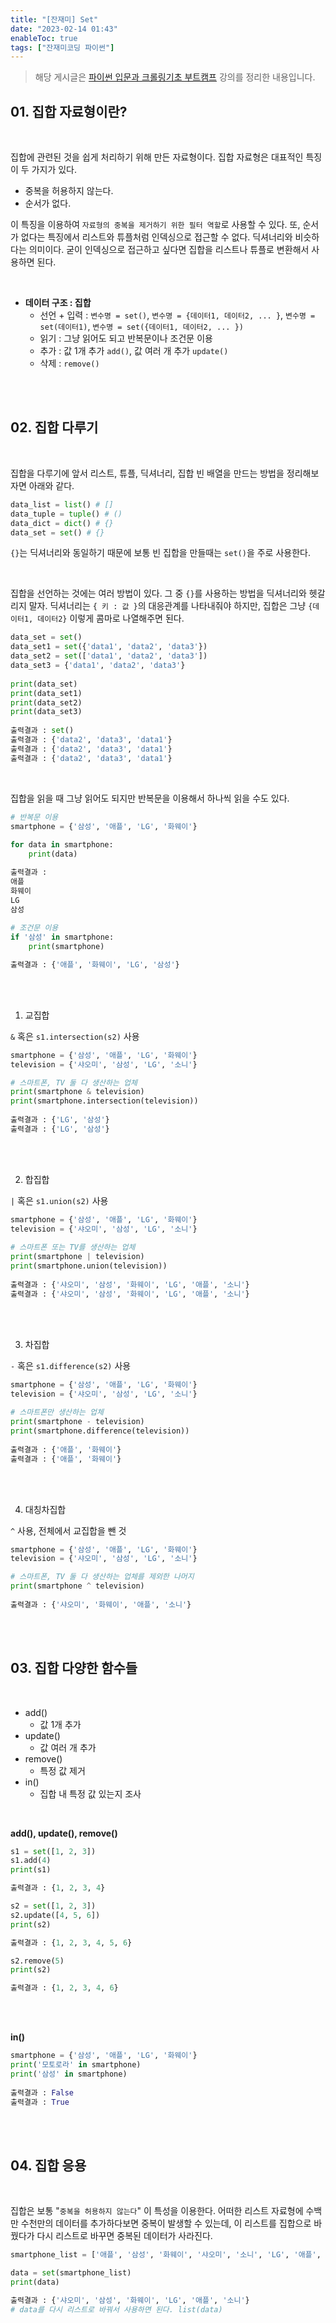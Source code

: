 ```yaml
---
title: "[잔재미] Set"
date: "2023-02-14 01:43"
enableToc: true
tags: ["잔재미코딩 파이썬"]
---
```


> 해당 게시글은 <a href='https://www.inflearn.com/course/python-crawling-basic' target='_blank'>파이썬 입문과 크롤링기초 부트캠프</a> 강의를 정리한 내용입니다.

## 01. 집합 자료형이란?

<br>

집합에 관련된 것을 쉽게 처리하기 위해 만든 자료형이다. 집합 자료형은 대표적인 특징이 두 가지가 있다.

- 중복을 허용하지 않는다.
- 순서가 없다.

이 특징을 이용하여 `자료형의 중복을 제거하기 위한 필터 역할`로 사용할 수 있다. 또, 순서가 없다는 특징에서 리스트와 튜플처럼 인덱싱으로 접근할 수 없다. 딕셔너리와 비슷하다는 의미이다. 굳이 인덱싱으로 접근하고 싶다면 집합을 리스트나 튜플로 변환해서 사용하면 된다.

<br>

- **데이터 구조 : 집합**
	- 선언 + 입력 : `변수명 = set()`, `변수명 = {데이터1, 데이터2, ... }`, `변수명 = set(데이터1)`, `변수명 = set({데이터1, 데이터2, ... })`
	- 읽기 : 그냥 읽어도 되고 반복문이나 조건문 이용
	- 추가 : 값 1개 추가 `add()`, 값 여러 개 추가 `update()`
	- 삭제 : `remove()`

<br><br>

## 02. 집합 다루기

<br>

집합을 다루기에 앞서 리스트, 튜플, 딕셔너리, 집합 빈 배열을 만드는 방법을 정리해보자면 아래와 같다.

```python
data_list = list() # []
data_tuple = tuple() # ()
data_dict = dict() # {}
data_set = set() # {}
```

`{}`는 딕셔너리와 동일하기 때문에 보통 빈 집합을 만들때는 `set()`을 주로 사용한다.  

<br>

집합을 선언하는 것에는 여러 방법이 있다. 그 중 `{}`를 사용하는 방법을 딕셔너리와 헷갈리지 말자. 딕셔너리는 `{ 키 : 값 }`의 대응관계를 나타내줘야 하지만, 집합은 그냥 `{데이터1, 데이터2}` 이렇게 콤마로 나열해주면 된다.

```python
data_set = set()
data_set1 = set({'data1', 'data2', 'data3'})
data_set2 = set(['data1', 'data2', 'data3'])
data_set3 = {'data1', 'data2', 'data3'}
  
print(data_set)
print(data_set1)
print(data_set2)
print(data_set3)
  
출력결과 : set()
출력결과 : {'data2', 'data3', 'data1'}
출력결과 : {'data2', 'data3', 'data1'}
출력결과 : {'data2', 'data3', 'data1'}
```
  
<br>

집합을 읽을 때 그냥 읽어도 되지만 반복문을 이용해서 하나씩 읽을 수도 있다.

```python
# 반복문 이용
smartphone = {'삼성', '애플', 'LG', '화웨이'}
  
for data in smartphone:
	print(data)

출력결과 :
애플
화웨이
LG
삼성
  
# 조건문 이용
if '삼성' in smartphone:
	print(smartphone)

출력결과 : {'애플', '화웨이', 'LG', '삼성'}
```

<br> <br>

1. 교집합

`&` 혹은 `s1.intersection(s2)` 사용

```python
smartphone = {'삼성', '애플', 'LG', '화웨이'}
television = {'샤오미', '삼성', 'LG', '소니'}

# 스마트폰, TV 둘 다 생산하는 업체
print(smartphone & television)
print(smartphone.intersection(television))
  
출력결과 : {'LG', '삼성'}
출력결과 : {'LG', '삼성'}
```
  
<br><br>

2. 합집합

`|` 혹은 `s1.union(s2)` 사용

```python
smartphone = {'삼성', '애플', 'LG', '화웨이'}
television = {'샤오미', '삼성', 'LG', '소니'}
  
# 스마트폰 또는 TV를 생산하는 업체
print(smartphone | television)
print(smartphone.union(television))
  
출력결과 : {'샤오미', '삼성', '화웨이', 'LG', '애플', '소니'}
출력결과 : {'샤오미', '삼성', '화웨이', 'LG', '애플', '소니'}
```
  
<br><br>

3. 차집합

`-` 혹은 `s1.difference(s2)` 사용

```python
smartphone = {'삼성', '애플', 'LG', '화웨이'}
television = {'샤오미', '삼성', 'LG', '소니'}
  
# 스마트폰만 생산하는 업체
print(smartphone - television)
print(smartphone.difference(television))
  
출력결과 : {'애플', '화웨이'}
출력결과 : {'애플', '화웨이'}
```

<br><br>

4. 대칭차집합

`^` 사용, 전체에서 교집합을 뺀 것

```python
smartphone = {'삼성', '애플', 'LG', '화웨이'}
television = {'샤오미', '삼성', 'LG', '소니'}

# 스마트폰, TV 둘 다 생산하는 업체를 제외한 나머지
print(smartphone ^ television)
  
출력결과 : {'샤오미', '화웨이', '애플', '소니'}
```

<br><br>
  
## 03. 집합 다양한 함수들

<br>

- add()
	- 값 1개 추가
- update()
	- 값 여러 개 추가
- remove()
	- 특정 값 제거
- in()
	- 집합 내 특정 값 있는지 조사

<br>

**add(), update(), remove()**

```python
s1 = set([1, 2, 3])
s1.add(4)
print(s1)

출력결과 : {1, 2, 3, 4}

s2 = set([1, 2, 3])
s2.update([4, 5, 6])
print(s2)

출력결과 : {1, 2, 3, 4, 5, 6}

s2.remove(5)
print(s2)

출력결과 : {1, 2, 3, 4, 6}
```

<br><br>

**in()**

```python
smartphone = {'삼성', '애플', 'LG', '화웨이'}
print('모토로라' in smartphone)
print('삼성' in smartphone)
  
출력결과 : False
출력결과 : True
```

<br><br>

## 04. 집합 응용
  
<br>

집합은 보통 "`중복을 허용하지 않는다`" 이 특성을 이용한다. 어떠한 리스트 자료형에 수백만 수천만의 데이터를 추가하다보면 중복이 발생할 수 있는데, 이 리스트를 집합으로 바꿨다가 다시 리스트로 바꾸면 중복된 데이터가 사라진다.

```python
smartphone_list = ['애플', '삼성', '화웨이', '샤오미', '소니', 'LG', '애플', '삼성', '화웨이', '샤오미', '소니', 'LG', '애플', '삼성', '화웨이', '샤오미', '소니', 'LG', '애플', '삼성', '화웨이', '샤오미', '소니', 'LG', ]

data = set(smartphone_list)
print(data)

출력결과 : {'샤오미', '삼성', '화웨이', 'LG', '애플', '소니'}
# data를 다시 리스트로 바꿔서 사용하면 된다. list(data)
```